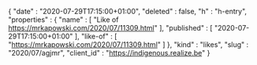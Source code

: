 {
  "date" : "2020-07-29T17:15:00+01:00",
  "deleted" : false,
  "h" : "h-entry",
  "properties" : {
    "name" : [ "Like of https://mrkapowski.com/2020/07/11309.html" ],
    "published" : [ "2020-07-29T17:15:00+01:00" ],
    "like-of" : [ "https://mrkapowski.com/2020/07/11309.html" ]
  },
  "kind" : "likes",
  "slug" : "2020/07/agjmr",
  "client_id" : "https://indigenous.realize.be"
}
